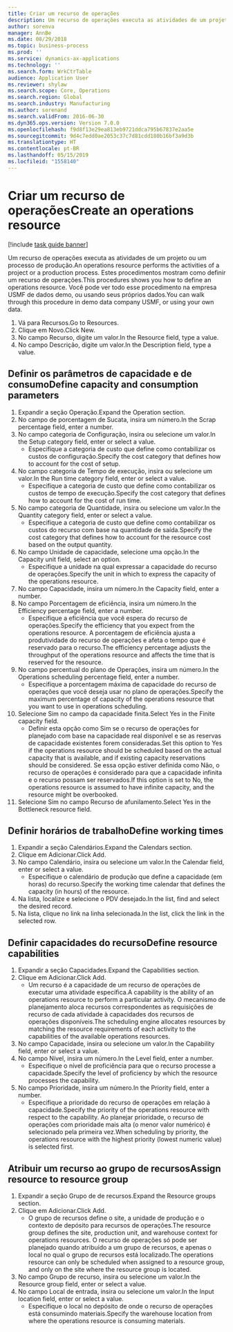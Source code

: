 ```yaml
---
title: Criar um recurso de operações
description: Um recurso de operações executa as atividades de um projeto ou um processo de produção.
author: sorenva
manager: AnnBe
ms.date: 08/29/2018
ms.topic: business-process
ms.prod: ''
ms.service: dynamics-ax-applications
ms.technology: ''
ms.search.form: WrkCtrTable
audience: Application User
ms.reviewer: shylaw
ms.search.scope: Core, Operations
ms.search.region: Global
ms.search.industry: Manufacturing
ms.author: sorenand
ms.search.validFrom: 2016-06-30
ms.dyn365.ops.version: Version 7.0.0
ms.openlocfilehash: f9d8f13e29ea813eb9721ddca795b67837e2aa5e
ms.sourcegitcommit: 9d4c7edd0ae2053c37c7d81cdd180b16bf3a9d3b
ms.translationtype: HT
ms.contentlocale: pt-BR
ms.lasthandoff: 05/15/2019
ms.locfileid: "1558140"
---
```

# <a name="create-an-operations-resource"></a><span data-ttu-id="a7f59-103">Criar um recurso de operações</span><span class="sxs-lookup"><span data-stu-id="a7f59-103">Create an operations resource</span></span>

[!include [task guide banner](../../includes/task-guide-banner.md)]

<span data-ttu-id="a7f59-104">Um recurso de operações executa as atividades de um projeto ou um processo de produção.</span><span class="sxs-lookup"><span data-stu-id="a7f59-104">An operations resource performs the activities of a project or a production process.</span></span> <span data-ttu-id="a7f59-105">Estes procedimentos mostram como definir um recurso de operações.</span><span class="sxs-lookup"><span data-stu-id="a7f59-105">This procedures shows you how to define an operations resource.</span></span> <span data-ttu-id="a7f59-106">Você pode ver todo esse procedimento na empresa USMF de dados demo, ou usando seus próprios dados.</span><span class="sxs-lookup"><span data-stu-id="a7f59-106">You can walk through this procedure in demo data company USMF, or using your own data.</span></span>

1. <span data-ttu-id="a7f59-107">Vá para Recursos.</span><span class="sxs-lookup"><span data-stu-id="a7f59-107">Go to Resources.</span></span>
2. <span data-ttu-id="a7f59-108">Clique em Novo.</span><span class="sxs-lookup"><span data-stu-id="a7f59-108">Click New.</span></span>
3. <span data-ttu-id="a7f59-109">No campo Recurso, digite um valor.</span><span class="sxs-lookup"><span data-stu-id="a7f59-109">In the Resource field, type a value.</span></span>
4. <span data-ttu-id="a7f59-110">No campo Descrição, digite um valor.</span><span class="sxs-lookup"><span data-stu-id="a7f59-110">In the Description field, type a value.</span></span>

## <a name="define-capacity-and-consumption-parameters"></a><span data-ttu-id="a7f59-111">Definir os parâmetros de capacidade e de consumo</span><span class="sxs-lookup"><span data-stu-id="a7f59-111">Define capacity and consumption parameters</span></span>
1. <span data-ttu-id="a7f59-112">Expandir a seção Operação.</span><span class="sxs-lookup"><span data-stu-id="a7f59-112">Expand the Operation section.</span></span>
2. <span data-ttu-id="a7f59-113">No campo de porcentagem de Sucata, insira um número.</span><span class="sxs-lookup"><span data-stu-id="a7f59-113">In the Scrap percentage field, enter a number.</span></span>
3. <span data-ttu-id="a7f59-114">No campo categoria de Configuração, insira ou selecione um valor.</span><span class="sxs-lookup"><span data-stu-id="a7f59-114">In the Setup category field, enter or select a value.</span></span>
    * <span data-ttu-id="a7f59-115">Especifique a categoria de custo que define como contabilizar os custos de configuração.</span><span class="sxs-lookup"><span data-stu-id="a7f59-115">Specify the cost category that defines how to account for the cost of setup.</span></span>  
4. <span data-ttu-id="a7f59-116">No campo categoria de Tempo de execução, insira ou selecione um valor.</span><span class="sxs-lookup"><span data-stu-id="a7f59-116">In the Run time category field, enter or select a value.</span></span>
    * <span data-ttu-id="a7f59-117">Especifique a categoria de custo que define como contabilizar os custos de tempo de execução.</span><span class="sxs-lookup"><span data-stu-id="a7f59-117">Specify the cost category that defines how to account for the cost of run time.</span></span>  
5. <span data-ttu-id="a7f59-118">No campo categoria de Quantidade, insira ou selecione um valor.</span><span class="sxs-lookup"><span data-stu-id="a7f59-118">In the Quantity category field, enter or select a value.</span></span>
    * <span data-ttu-id="a7f59-119">Especifique a categoria de custo que define como contabilizar os custos do recurso com base na quantidade de saída.</span><span class="sxs-lookup"><span data-stu-id="a7f59-119">Specify the cost category that defines how to account for the resource cost based on the output quantity.</span></span>  
6. <span data-ttu-id="a7f59-120">No campo Unidade de capacidade, selecione uma opção.</span><span class="sxs-lookup"><span data-stu-id="a7f59-120">In the Capacity unit field, select an option.</span></span>
    * <span data-ttu-id="a7f59-121">Especifique a unidade na qual expressar a capacidade do recurso de operações.</span><span class="sxs-lookup"><span data-stu-id="a7f59-121">Specify the unit in which to express the capacity of the operations resource.</span></span>  
7. <span data-ttu-id="a7f59-122">No campo Capacidade, insira um número.</span><span class="sxs-lookup"><span data-stu-id="a7f59-122">In the Capacity field, enter a number.</span></span>
8. <span data-ttu-id="a7f59-123">No campo Porcentagem de eficiência, insira um número.</span><span class="sxs-lookup"><span data-stu-id="a7f59-123">In the Efficiency percentage field, enter a number.</span></span>
    * <span data-ttu-id="a7f59-124">Especifique a eficiência que você espera do recurso de operações.</span><span class="sxs-lookup"><span data-stu-id="a7f59-124">Specify the efficiency that you expect from the operations resource.</span></span> <span data-ttu-id="a7f59-125">A porcentagem de eficiência ajusta a produtividade do recurso de operações e afeta o tempo que é reservado para o recurso.</span><span class="sxs-lookup"><span data-stu-id="a7f59-125">The efficiency percentage adjusts the throughput of the operations resource and affects the time that is reserved for the resource.</span></span>  
9. <span data-ttu-id="a7f59-126">No campo percentual do plano de Operações, insira um número.</span><span class="sxs-lookup"><span data-stu-id="a7f59-126">In the Operations scheduling percentage field, enter a number.</span></span>
    * <span data-ttu-id="a7f59-127">Especifique a porcentagem máxima de capacidade do recurso de operações que você deseja usar no plano de operações.</span><span class="sxs-lookup"><span data-stu-id="a7f59-127">Specify the maximum percentage of capacity of the operations resource that you want to use in operations scheduling.</span></span>  
10. <span data-ttu-id="a7f59-128">Selecione Sim no campo da capacidade finita.</span><span class="sxs-lookup"><span data-stu-id="a7f59-128">Select Yes in the Finite capacity field.</span></span>
    * <span data-ttu-id="a7f59-129">Definir esta opção como Sim se o recurso de operações for planejado com base na capacidade real disponível e se as reservas de capacidade existentes forem consideradas.</span><span class="sxs-lookup"><span data-stu-id="a7f59-129">Set this option to Yes if the operations resource should be scheduled based on the actual capacity that is available, and if existing capacity reservations should be considered.</span></span> <span data-ttu-id="a7f59-130">Se essa opção estiver definida como Não, o recurso de operações é considerado para que a capacidade infinita e o recurso possam ser reservados.</span><span class="sxs-lookup"><span data-stu-id="a7f59-130">If this option is set to No, the operations resource is assumed to have infinite capacity, and the resource might be overbooked.</span></span>  
11. <span data-ttu-id="a7f59-131">Selecione Sim no campo Recurso de afunilamento.</span><span class="sxs-lookup"><span data-stu-id="a7f59-131">Select Yes in the Bottleneck resource field.</span></span>

## <a name="define-working-times"></a><span data-ttu-id="a7f59-132">Definir horários de trabalho</span><span class="sxs-lookup"><span data-stu-id="a7f59-132">Define working times</span></span>
1. <span data-ttu-id="a7f59-133">Expandir a seção Calendários.</span><span class="sxs-lookup"><span data-stu-id="a7f59-133">Expand the Calendars section.</span></span>
2. <span data-ttu-id="a7f59-134">Clique em Adicionar.</span><span class="sxs-lookup"><span data-stu-id="a7f59-134">Click Add.</span></span>
3. <span data-ttu-id="a7f59-135">No campo Calendário, insira ou selecione um valor.</span><span class="sxs-lookup"><span data-stu-id="a7f59-135">In the Calendar field, enter or select a value.</span></span>
    * <span data-ttu-id="a7f59-136">Especifique o calendário de produção que define a capacidade (em horas) do recurso.</span><span class="sxs-lookup"><span data-stu-id="a7f59-136">Specify the working time calendar that defines the capacity (in hours) of the resource.</span></span>  
4. <span data-ttu-id="a7f59-137">Na lista, localize e selecione o PDV desejado.</span><span class="sxs-lookup"><span data-stu-id="a7f59-137">In the list, find and select the desired record.</span></span>
5. <span data-ttu-id="a7f59-138">Na lista, clique no link na linha selecionada.</span><span class="sxs-lookup"><span data-stu-id="a7f59-138">In the list, click the link in the selected row.</span></span>

## <a name="define-resource-capabilities"></a><span data-ttu-id="a7f59-139">Definir capacidades do recurso</span><span class="sxs-lookup"><span data-stu-id="a7f59-139">Define resource capabilities</span></span>
1. <span data-ttu-id="a7f59-140">Expandir a seção Capacidades.</span><span class="sxs-lookup"><span data-stu-id="a7f59-140">Expand the Capabilities section.</span></span>
2. <span data-ttu-id="a7f59-141">Clique em Adicionar.</span><span class="sxs-lookup"><span data-stu-id="a7f59-141">Click Add.</span></span>
    * <span data-ttu-id="a7f59-142">Um recurso é a capacidade de um recurso de operações de executar uma atividade específica.</span><span class="sxs-lookup"><span data-stu-id="a7f59-142">A capability is the ability of an operations resource to perform a particular activity.</span></span> <span data-ttu-id="a7f59-143">O mecanismo de planejamento aloca recursos correspondentes as requisições de recurso de cada atividade à capacidades dos recursos de operações disponíveis.</span><span class="sxs-lookup"><span data-stu-id="a7f59-143">The scheduling engine allocates resources by matching the resource requirements of each activity to the capabilities of the available operations resources.</span></span>  
3. <span data-ttu-id="a7f59-144">No campo Capacidade, insira ou selecione um valor.</span><span class="sxs-lookup"><span data-stu-id="a7f59-144">In the Capability field, enter or select a value.</span></span>
4. <span data-ttu-id="a7f59-145">No campo Nível, insira um número.</span><span class="sxs-lookup"><span data-stu-id="a7f59-145">In the Level field, enter a number.</span></span>
    * <span data-ttu-id="a7f59-146">Especifique o nível de proficiência para que o recurso processe a capacidade.</span><span class="sxs-lookup"><span data-stu-id="a7f59-146">Specify the level of proficiency by which the resource processes the capability.</span></span>  
5. <span data-ttu-id="a7f59-147">No campo Prioridade, insira um número.</span><span class="sxs-lookup"><span data-stu-id="a7f59-147">In the Priority field, enter a number.</span></span>
    * <span data-ttu-id="a7f59-148">Especifique a prioridade do recurso de operações em relação à capacidade.</span><span class="sxs-lookup"><span data-stu-id="a7f59-148">Specify the priority of the operations resource with respect to the capability.</span></span> <span data-ttu-id="a7f59-149">Ao planejar prioridade, o recurso de operações com prioridade mais alta (o menor valor numérico) é selecionado pela primeira vez.</span><span class="sxs-lookup"><span data-stu-id="a7f59-149">When scheduling by priority, the operations resource with the highest priority (lowest numeric value) is selected first.</span></span>  

## <a name="assign-resource-to-resource-group"></a><span data-ttu-id="a7f59-150">Atribuir um recurso ao grupo de recursos</span><span class="sxs-lookup"><span data-stu-id="a7f59-150">Assign resource to resource group</span></span>
1. <span data-ttu-id="a7f59-151">Expandir a seção Grupo de de recursos.</span><span class="sxs-lookup"><span data-stu-id="a7f59-151">Expand the Resource groups section.</span></span>
2. <span data-ttu-id="a7f59-152">Clique em Adicionar.</span><span class="sxs-lookup"><span data-stu-id="a7f59-152">Click Add.</span></span>
    * <span data-ttu-id="a7f59-153">O grupo de recursos define o site, a unidade de produção e o contexto de depósito para recursos de operações.</span><span class="sxs-lookup"><span data-stu-id="a7f59-153">The resource group defines the site, production unit, and warehouse context for operations resources.</span></span> <span data-ttu-id="a7f59-154">O recurso de operações só pode ser planejado quando atribuído a um grupo de recursos, e apenas o local no qual o grupo de recursos está localizado.</span><span class="sxs-lookup"><span data-stu-id="a7f59-154">The operations resource can only be scheduled when assigned to a resource group, and only on the site where the resource group is located.</span></span>  
3. <span data-ttu-id="a7f59-155">No campo Grupo de recurso, insira ou selecione um valor.</span><span class="sxs-lookup"><span data-stu-id="a7f59-155">In the Resource group field, enter or select a value.</span></span>
4. <span data-ttu-id="a7f59-156">No campo Local de entrada, insira ou selecione um valor.</span><span class="sxs-lookup"><span data-stu-id="a7f59-156">In the Input location field, enter or select a value.</span></span>
    * <span data-ttu-id="a7f59-157">Especifique o local no depósito de onde o recurso de operações está consumindo materiais.</span><span class="sxs-lookup"><span data-stu-id="a7f59-157">Specify the warehouse location from where the operations resource is consuming materials.</span></span>  

